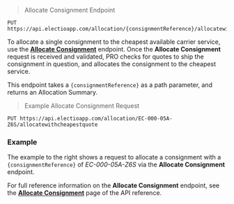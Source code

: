 > Allocate Consignment Endpoint
```
PUT https://api.electioapp.com/allocation/{consignmentReference}/allocatewithcheapestquote
```

To allocate a single consignment to the cheapest available carrier service, use the **[Allocate Consignment](https://docs.electioapp.com/#/api/AllocateConsignment)** endpoint. Once the **Allocate Consignment** request is received and validated, PRO checks for quotes to ship the consignment in question, and allocates the consignment to the cheapest service. 

This endpoint takes a `{consignmentReference}` as a path parameter, and returns an Allocation Summary.

> Example Allocate Consignment Request
```
PUT https://api.electioapp.com/allocation/EC-000-05A-Z6S/allocatewithcheapestquote
```
### Example

The example to the right shows a request to allocate a consignment with a `{consignmentReference}` of _EC-000-05A-Z6S_ via the **Allocate Consignment** endpoint. 

<aside class="note">
  For full reference information on the <strong>Allocate Consignment</strong> endpoint, see the <strong><a href="https://docs.electioapp.com/#/api/AllocateConsignment">Allocate Consignment</a></strong> page of the API reference. 
</aside>